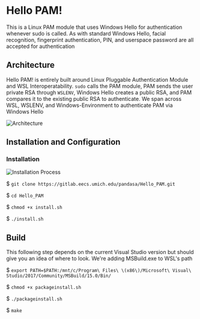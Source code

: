 # Hello PAM!

This is a Linux PAM module that uses Windows Hello for authentication whenever sudo is called. As with standard Windows Hello,
facial recognition, fingerprint authentication, PIN, and userspace password are all accepted for authentication

## Architecture

Hello PAM! is entirely built around Linux Pluggable Authentication Module and WSL Interoperatability. `sudo` calls the PAM module, PAM sends the user private RSA through `WSLENV`, Windows Hello creates a public RSA, and PAM compares it to the existing public RSA to authenticate. We span across WSL, WSLENV, and Windows-Environment to authenticate PAM via Windows Hello

![Architecture](https://gitlab.eecs.umich.edu/pandasa/Hello_PAM/raw/master/Images/Architecture.png)

## Installation and Configuration

### Installation

![Installation Process](https://gitlab.eecs.umich.edu/pandasa/Hello_PAM/raw/master/Images/Installation.png)

$ `git clone https://gitlab.eecs.umich.edu/pandasa/Hello_PAM.git`

$ `cd Hello_PAM`

$ `chmod +x install.sh`

$ `./install.sh`

## Build

This following step depends on the current Visual Studio version but should give you an idea of where to look.
We're adding MSBuild.exe to WSL's path

$ `export PATH=$PATH:/mnt/c/Program\ Files\ \(x86\)/Microsoft\ Visual\ Studio/2017/Community/MSBuild/15.0/Bin/` 

$ `chmod +x packageinstall.sh`

$ `./packageinstall.sh`

$ `make`